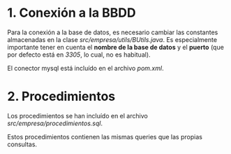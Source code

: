 # 1. Conexión a la BBDD
Para la conexión a la base de datos, es necesario cambiar las constantes almacenadas en la clase *src/empresa/utils/BUtils.java*.
Es especialmente importante tener en cuenta el **nombre de la base de datos** y el **puerto** (que por defecto está en *3305*, lo cual, no es habitual).

El conector mysql está incluído en el archivo *pom.xml*.

# 2. Procedimientos
Los procedimientos se han incluído en el archivo *src/empresa/procedimientos.sql*.

Estos procedimientos contienen las mismas queries que las propias consultas.